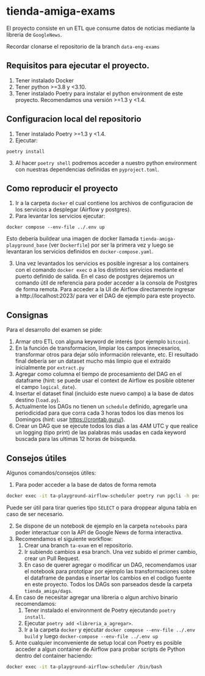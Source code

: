# tienda-amiga-exams
El proyecto consiste en un ETL que consume datos de noticias mediante la libreria de `GoogleNews`. 

Recordar clonarse el repositorio de la branch `data-eng-exams`

## Requisitos para ejecutar el proyecto.
1. Tener instalado Docker
2. Tener python >=3.8 y <3.10.
3. Tener instalado Poetry para instalar el python environment de este proyecto. Recomendamos una versión >=1.3 y <1.4.

## Configuracion local del repositorio
1. Tener instalado Poetry >=1.3 y <1.4.
2. Ejecutar:
```
poetry install
```
3. Al hacer `poetry shell` podremos acceder a nuestro python environment con nuestras dependencias definidas en `pyproject.toml`.

## Como reproducir el proyecto
1. Ir a la carpeta `docker` el cual contiene los archivos de configuracion de los servicios a desplegar (Airflow y postgres).
2. Para levantar los servicios ejecutar:
```
docker compose --env-file ../.env up
```

Esto debería buildear una imagen de docker llamada `tienda-amiga-playground_base` (ver `Dockerfile`) por ser la primera vez y luego se levantaran los servicios definidos en `docker-compose.yaml`.

3. Una vez levantados los servicios es posible ingresar a los containers con el comando `docker exec` o a los distintos servicios mediante el puerto definido de salida.
En el caso de postgres dejaremos un comando útil de referencia para poder acceder a la consola de Postgres de forma remota.
Para acceder a la UI de Airflow directamente ingresar a http://localhost:2023/ para ver el DAG de ejemplo para este proyecto.

## Consignas

Para el desarrollo del examen se pide:
1. Armar otro ETL con alguna keyword de interés (por ejemplo `bitcoin`).
2. En la función de transformacion, limpiar los campos innecesarios, transformar otros para dejar sólo información relevante, etc. El resultado final debería ser un dataset mucho más limpio que el extraído inicialmente por `extract.py`
3. Agregar como columna el tiempo de procesamiento del DAG en el dataframe (hint: se puede usar el context de Airflow es posible obtener el campo `logical_date`).
4. Insertar el dataset final (incluido este nuevo campo) a la base de datos destino (`load.py`).
5. Actualmente los DAGs no tienen un `schedule` definido, agregarle una periodicidad para que corra cada 3 horas todos los dias menos los Domingos (hint: usar https://crontab.guru/).
6. Crear un DAG que se ejecute todos los dias a las 4AM UTC y que realice un logging (tipo print) de las palabras más usadas en cada keyword buscada para las ultimas 12 horas de búsqueda.

## Consejos útiles
Algunos comandos/consejos útiles:

1. Para poder acceder a la base de datos de forma remota
```bash
docker exec -it ta-playground-airflow-scheduler poetry run pgcli -h postgres-db -U tiendaamiga -d tiendaamiga_db
```

Puede ser útil para tirar queries tipo `SELECT` o para droppear alguna tabla en caso de ser necesario.

2. Se dispone de un notebook de ejemplo en la carpeta `notebooks` para poder interactuar con la API de Google News de forma interactiva.
3. Recomendamos el siguiente workflow:
   1. Crear una branch `ta-exam` en el repositorio. 
   2. Ir subiendo cambios a esa branch. Una vez subido el primer cambio, crear un Pull Request.
   3. En caso de querer agregar o modificar un DAG, recomendamos usar el notebook para prototipar por ejemplo las transformaciones sobre el dataframe de pandas e insertar los cambios en el codigo fuente en este proyecto. Todos los DAGs son parseados desde la carpeta `tienda_amiga/dags`.
4. En caso de necesitar agregar una libreria o algun archivo binario recomendamos:
   1. Tener instalado el environment de Poetry ejecutando `poetry install`. 
   2. Ejecutar `poetry add <libreria_a_agregar>`.
   3. Ir a la carpeta `docker` y ejecutar `docker compose --env-file ../.env build` y luego `docker-compose --env-file ../.env up`
5. Ante cualquier inconveniente de setup local con Poetry es posible acceder a algun container de Airflow para probar scripts de Python dentro del container haciendo:
```bash
docker exec -it ta-playground-airflow-scheduler /bin/bash
```
